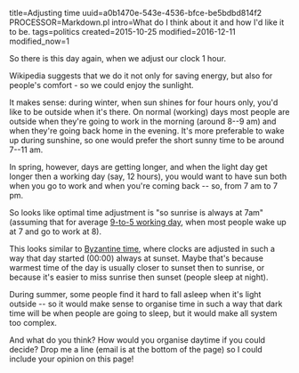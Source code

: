 title=Adjusting time
uuid=a0b1470e-543e-4536-bfce-be5bdbd814f2
PROCESSOR=Markdown.pl
intro=What do I think about it and how I'd like it to be.
tags=politics
created=2015-10-25
modified=2016-12-11
modified_now=1


So there is this day again, when we adjust our clock 1 hour.

Wikipedia suggests that we do it not only for saving energy, but also for people's comfort - so we could enjoy the sunlight.

It makes sense: during winter, when sun shines for four hours only, you'd like to be outside when it's there.
On normal (working) days most people are outside when they're going to work in the morning (around 8--9 am)
and when they're going back home in the evening.
It's more preferable to wake up during sunshine, so one would prefer the short sunny time to be around 7--11 am.

In spring, however, days are getting longer, and when the light day get longer then a working day (say, 12 hours),
you would want to have sun both when you go to work and when you're coming back -- so, from 7 am to 7 pm.

So looks like optimal time adjustment is "so sunrise is always at 7am"
(assuming that for average [9-to-5 working day][wd],
when most people wake up at 7 and go to work at 8).

This looks similar to [Byzantine time][bt], where clocks are adjusted in such a way that day started (00:00) always at sunset.
Maybe that's because warmest time of the day is usually closer to sunset then to sunrise,
or because it's easier to miss sunrise then sunset (people sleep at night).

[wd]: https://en.wikipedia.org/wiki/Business_hours
[bt]: https://en.wikipedia.org/wiki/Byzantine_time

During summer, some people find it hard to fall asleep when it's light outside -- so it would make sense to organise time in such a way that dark time will be when people are going to sleep, but it would make all system too complex.

And what do you think?
How would you organise daytime if you could decide?
Drop me a line (email is at the bottom of the page)
so I could include your opinion on this page!

